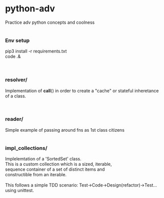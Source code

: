 # python-adv  
Practice adv python concepts and coolness
&nbsp;  
&nbsp;  

### Env setup  
pip3 install -r requirements.txt  
code .&  
&nbsp;  
&nbsp;  

### resolver/  
Implementation of __call__() in order to create a "cache" or stateful inheretance of a class.  
&nbsp;  
&nbsp;  

### reader/  
Simple example of passing around fns as 1st class citizens
&nbsp;  
&nbsp;  

### impl_collections/  
Implelemtation of a 'SortedSet' class.  
This is a custom collection which is a sized, iterable,  
sequence container of a set of distinct items and  
constructible from an iterable.  
&nbsp;  
This follows a simple TDD scenario: Test->Code->Design(refactor)->Test...  using unittest.








